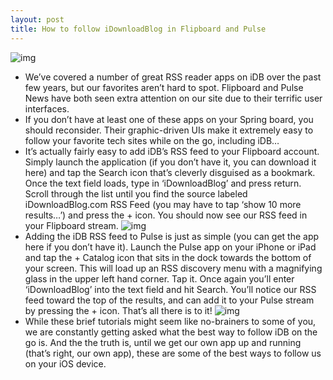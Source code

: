 ```yaml
---
layout: post
title: How to follow iDownloadBlog in Flipboard and Pulse
---
```

![img](http://media.idownloadblog.com/wp-content/uploads/2012/03/pulse-flipboard-idb.jpg)
* We’ve covered a number of great RSS reader apps on iDB over the past few years, but our favorites aren’t hard to spot. Flipboard and Pulse News have both seen extra attention on our site due to their terrific user interfaces.
* If you don’t have at least one of these apps on your Spring board, you should reconsider. Their graphic-driven UIs make it extremely easy to follow your favorite tech sites while on the go, including iDB…
* It’s actually fairly easy to add iDB’s RSS feed to your Flipboard account. Simply launch the application (if you don’t have it, you can download it here) and tap the Search icon that’s cleverly disguised as a bookmark. Once the text field loads, type in ‘iDownloadBlog’ and press return. Scroll through the list until you find the source labeled iDownloadBlog.com RSS Feed (you may have to tap ‘show 10 more results…’) and press the + icon. You should now see our RSS feed in your Flipboard stream.
![img](http://media.idownloadblog.com/wp-content/uploads/2012/03/flipboard.jpg)
* Adding the iDB RSS feed to Pulse is just as simple (you can get the app here if you don’t have it). Launch the Pulse app on your iPhone or iPad and tap the + Catalog icon that sits in the dock towards the bottom of your screen. This will load up an RSS discovery menu with a magnifying glass in the upper left hand corner. Tap it. Once again you’ll enter ‘iDownloadBlog’ into the text field and hit Search. You’ll notice our RSS feed toward the top of the results, and can add it to your Pulse stream by pressing the + icon. That’s all there is to it!
![img](http://media.idownloadblog.com/wp-content/uploads/2012/03/pulse.jpg)
* While these brief tutorials might seem like no-brainers to some of you, we are constantly getting asked what the best way to follow iDB on the go is. And the the truth is, until we get our own app up and running (that’s right, our own app), these are some of the best ways to follow us on your iOS device.

